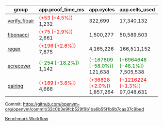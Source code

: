 | group | app.proof_time_ms | app.cycles | app.cells_used | leaf.proof_time_ms | leaf.cycles | leaf.cells_used |
| -- | -- | -- | -- | -- | -- | -- |
| [verify_fibair](https://github.com/openvm-org/openvm/blob/benchmark-results/benchmarks-pr/1708/verify_fibair-32c0b3e9fcb529f9b1ba6b55f1b9b7caa37c9bed.md) |<span style='color: red'>(+53 [+4.5%])</span> 1,232 |  322,699 |  17,340,132 |- | - | - |
| [fibonacci](https://github.com/openvm-org/openvm/blob/benchmark-results/benchmarks-pr/1708/fibonacci-32c0b3e9fcb529f9b1ba6b55f1b9b7caa37c9bed.md) |<span style='color: red'>(+75 [+2.9%])</span> 2,661 |  1,500,277 |  50,589,503 |- | - | - |
| [regex](https://github.com/openvm-org/openvm/blob/benchmark-results/benchmarks-pr/1708/regex-32c0b3e9fcb529f9b1ba6b55f1b9b7caa37c9bed.md) |<span style='color: red'>(+196 [+2.6%])</span> 7,875 |  4,165,226 |  166,511,152 |- | - | - |
| [ecrecover](https://github.com/openvm-org/openvm/blob/benchmark-results/benchmarks-pr/1708/ecrecover-32c0b3e9fcb529f9b1ba6b55f1b9b7caa37c9bed.md) |<span style='color: green'>(-254 [-18.2%])</span> 1,142 | <span style='color: green'>(-167809 [-58.0%])</span> 121,638 | <span style='color: green'>(-6964648 [-48.1%])</span> 7,505,538 |- | - | - |
| [pairing](https://github.com/openvm-org/openvm/blob/benchmark-results/benchmarks-pr/1708/pairing-32c0b3e9fcb529f9b1ba6b55f1b9b7caa37c9bed.md) |<span style='color: red'>(+169 [+3.8%])</span> 4,668 | <span style='color: red'>(+36828 [+2.0%])</span> 1,857,264 | <span style='color: red'>(+1216224 [+1.3%])</span> 97,048,631 |- | - | - |


Commit: https://github.com/openvm-org/openvm/commit/32c0b3e9fcb529f9b1ba6b55f1b9b7caa37c9bed

[Benchmark Workflow](https://github.com/openvm-org/openvm/actions/runs/15436992472)
